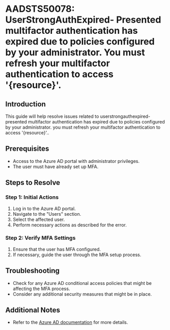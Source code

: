 
# AADSTS50078: UserStrongAuthExpired- Presented multifactor authentication has expired due to policies configured by your administrator. You must refresh your multifactor authentication to access '{resource}'.

## Introduction
This guide will help resolve issues related to userstrongauthexpired- presented multifactor authentication has expired due to policies configured by your administrator. you must refresh your multifactor authentication to access '{resource}'..

## Prerequisites
- Access to the Azure AD portal with administrator privileges.
- The user must have already set up MFA.

## Steps to Resolve

### Step 1: Initial Actions
1. Log in to the Azure AD portal.
2. Navigate to the "Users" section.
3. Select the affected user.
4. Perform necessary actions as described for the error.

### Step 2: Verify MFA Settings
1. Ensure that the user has MFA configured.
2. If necessary, guide the user through the MFA setup process.

## Troubleshooting
- Check for any Azure AD conditional access policies that might be affecting the MFA process.
- Consider any additional security measures that might be in place.

## Additional Notes
- Refer to the [Azure AD documentation](https://learn.microsoft.com/en-us/azure/active-directory/) for more details.
